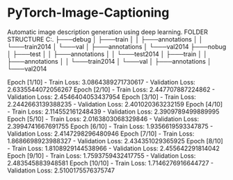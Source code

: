 # PyTorch-Image-Captioning
Automatic image description generation using deep learning.
 FOLDER STRUCTURE
 C:.
 ├───debug
 │   ├───train
 │   │   ├───annotations
 │   │   └───train2014
 │   └───val
 │       ├───annotations
 │       └───val2014
 ├───nobug
 │   ├───test
 │   │   ├───annotations
 │   │   └───test2014
 │   ├───train
 │   │   ├───annotations
 │   │   └───train2014
 │   └───val
 │       ├───annotations
 │       └───val2014

 Epoch [1/10] - Train Loss: 3.0864389271730617 - Validation Loss: 2.6335544072056267
Epoch [2/10] - Train Loss: 2.447707887224862 - Validation Loss: 2.4546404053437954
Epoch [3/10] - Train Loss: 2.2442663139388235 - Validation Loss: 2.401020363232159
Epoch [4/10] - Train Loss: 2.114552161248439 - Validation Loss: 2.3909789499889995
Epoch [5/10] - Train Loss: 2.0163803068329846 - Validation Loss: 2.3994741667691755
Epoch [6/10] - Train Loss: 1.9356619593347875 - Validation Loss: 2.4147298296480946
Epoch [7/10] - Train Loss: 1.8686698923988327 - Validation Loss: 2.434351029365925
Epoch [8/10] - Train Loss: 1.8108929144538966 - Validation Loss: 2.455642291814042
Epoch [9/10] - Train Loss: 1.7593759432417755 - Validation Loss: 2.483545883948581
Epoch [10/10] - Train Loss: 1.7146276916644727 - Validation Loss: 2.5100175576375747